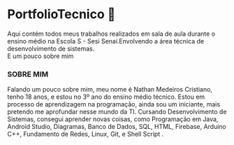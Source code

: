 # PortfolioTecnico 📖
Aqui contém todos meus trabalhos realizados em sala de aula durante o ensino médio na Escola S - Sesi Senai.Envolvendo a área técnica de desenvolvimento de sistemas.  
E um pouco sobre mim
### SOBRE MIM 
Falando um pouco sobre mim, meu nome é Nathan Medeiros Cristiano, tenho 18 anos, e estou no 3º ano do ensino médio técnico. Estou em processo de aprendizagem na programação, ainda sou um iniciante, mais pretendo me aprofundar nesse mundo da TI. Cursando Desenvolvimento de Sistemas, consegui aprender novas coisas, como Programação em Java, Android Studio, Diagramas, Banco de Dados, SQL, HTML, Firebase,  Arduino C++, Fundamento de Redes, Linux, Git, e Shell Script . 


            
          


